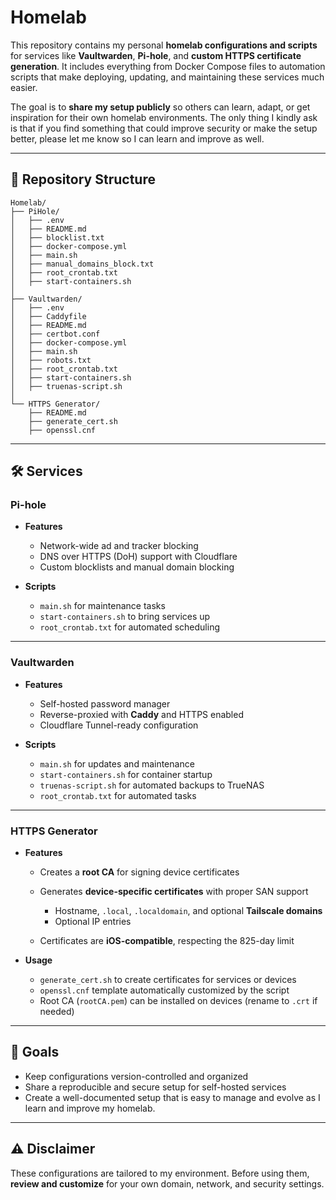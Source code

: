# Homelab

This repository contains my personal **homelab configurations and scripts** for services like **Vaultwarden**, **Pi-hole**, and **custom HTTPS certificate generation**. It includes everything from Docker Compose files to automation scripts that make deploying, updating, and maintaining these services much easier.

The goal is to **share my setup publicly** so others can learn, adapt, or get inspiration for their own homelab environments. The only thing I kindly ask is that if you find something that could improve security or make the setup better, please let me know so I can learn and improve as well.

---

## 📂 Repository Structure

```
Homelab/
├── PiHole/
│   ├── .env
│   ├── README.md
│   ├── blocklist.txt
│   ├── docker-compose.yml
│   ├── main.sh
│   ├── manual_domains_block.txt
│   ├── root_crontab.txt
│   ├── start-containers.sh
│
├── Vaultwarden/
│   ├── .env
│   ├── Caddyfile
│   ├── README.md
│   ├── certbot.conf
│   ├── docker-compose.yml
│   ├── main.sh
│   ├── robots.txt
│   ├── root_crontab.txt
│   ├── start-containers.sh
│   ├── truenas-script.sh
│
└── HTTPS Generator/
    ├── README.md
    ├── generate_cert.sh
    ├── openssl.cnf
```

---

## 🛠 Services

### **Pi-hole**

* **Features**

  * Network-wide ad and tracker blocking
  * DNS over HTTPS (DoH) support with Cloudflare
  * Custom blocklists and manual domain blocking
* **Scripts**

  * `main.sh` for maintenance tasks
  * `start-containers.sh` to bring services up
  * `root_crontab.txt` for automated scheduling

---

### **Vaultwarden**

* **Features**

  * Self-hosted password manager
  * Reverse-proxied with **Caddy** and HTTPS enabled
  * Cloudflare Tunnel-ready configuration
* **Scripts**

  * `main.sh` for updates and maintenance
  * `start-containers.sh` for container startup
  * `truenas-script.sh` for automated backups to TrueNAS
  * `root_crontab.txt` for automated tasks

---

### **HTTPS Generator**

* **Features**

  * Creates a **root CA** for signing device certificates
  * Generates **device-specific certificates** with proper SAN support

    * Hostname, `.local`, `.localdomain`, and optional **Tailscale domains**
    * Optional IP entries
  * Certificates are **iOS-compatible**, respecting the 825-day limit
* **Usage**

  * `generate_cert.sh` to create certificates for services or devices
  * `openssl.cnf` template automatically customized by the script
  * Root CA (`rootCA.pem`) can be installed on devices (rename to `.crt` if needed)

---

## 🚀 Goals

* Keep configurations version-controlled and organized
* Share a reproducible and secure setup for self-hosted services
* Create a well-documented setup that is easy to manage and evolve as I learn and improve my homelab.

---

## ⚠️ Disclaimer

These configurations are tailored to my environment.
Before using them, **review and customize** for your own domain, network, and security settings.
